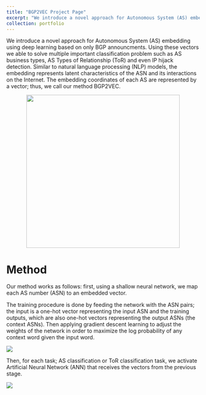 ```yaml
---
title: "BGP2VEC Project Page"
excerpt: "We introduce a novel approach for Autonomous System (AS) embedding using deep learning based on only BGP announcments. Using these vectors we able to solve multiple important classification problem such as AS business types, AS Types of Relationship (ToR) and even IP hijack detection. <br/><br/><img src='http://talshapira.github.io/files/BGP2VEC_sys.png'>"
collection: portfolio
---
```



We introduce a novel approach for Autonomous System (AS) embedding using deep learning based on only BGP announcments. Using these vectors we able to solve multiple important classification problem such as AS business types, AS Types of Relationship (ToR) and even IP hijack detection.  Similar to natural language processing (NLP) models, the embedding represents latent characteristics of the ASN and its interactions on the Internet.  The embedding coordinates of each AS are represented by a vector; thus, we call our method BGP2VEC.

<p align="center">
<img src='http://talshapira.github.io/files/ToR_Gao.png' width="400">
</p>

# Method

Our method works as follows: first, using a shallow neural network, we map each AS number (ASN) to an embedded vector. 

The training procedure is done by feeding the network with the ASN pairs; the input is a one-hot vector representing the input ASN and the training outputs, which are also one-hot vectors representing the output ASNs (the context ASNs). Then applying gradient descent learning to adjust the weights of the network in order to maximize the log probability of any context word given the input word.

<img src='http://talshapira.github.io/files/as_route_ngram_example_fixed.png'>

Then, for each task; AS classification or ToR classification task, we activate Artificial Neural Network (ANN) that receives the vectors from the previous stage.

<img src='http://talshapira.github.io/files/BGP2VEC_sys_0.png'>
